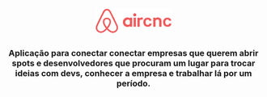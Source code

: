 <h1 align="center" >
    <img alt="" title="" src="mobile\src\assets\logo.png" />
</h1>

<h3 align="center">Aplicação para conectar conectar empresas que querem abrir spots e desenvolvedores que procuram um lugar para trocar ideias com devs, conhecer a empresa e trabalhar lá por um período.</h3>


